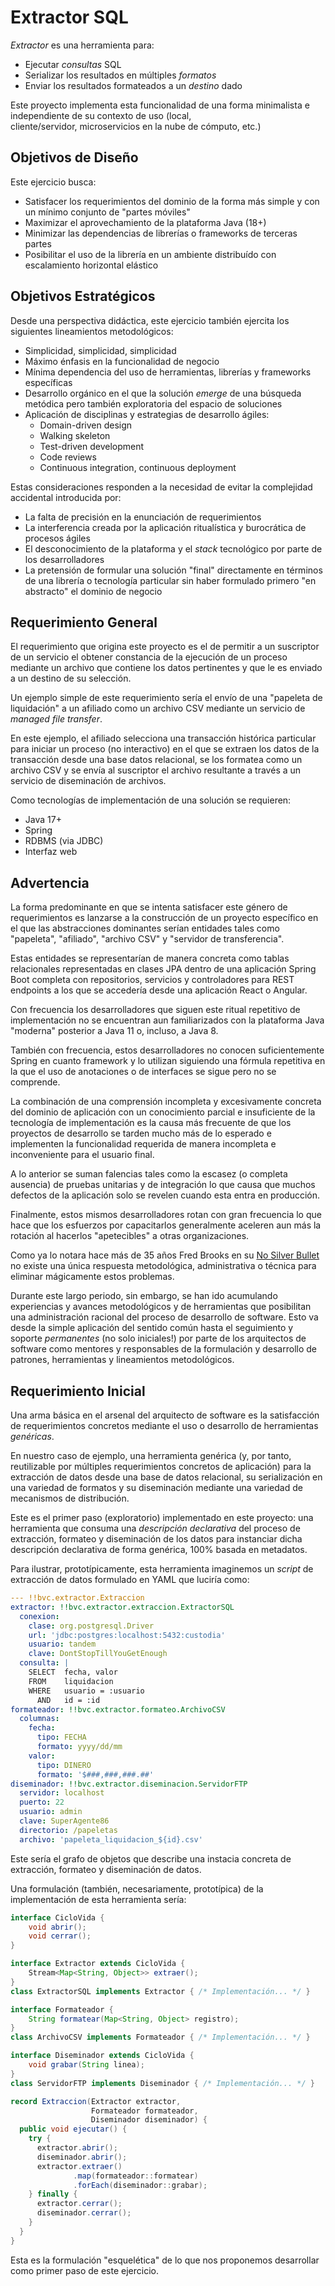 # Extractor SQL

_Extractor_ es una herramienta para:

- Ejecutar _consultas_ SQL
- Serializar los resultados en múltiples _formatos_
- Enviar los resultados formateados a un _destino_ dado

Este proyecto implementa esta funcionalidad de una forma minimalista e independiente de su contexto de uso (local,  
cliente/servidor, microservicios en la nube de cómputo, etc.)

## Objetivos de Diseño

Este ejercicio busca:

- Satisfacer los requerimientos del dominio de la forma más simple y con un mínimo conjunto de "partes móviles"
- Maximizar el aprovechamiento de la plataforma Java (18+)
- Minimizar las dependencias de librerías o frameworks de terceras partes
- Posibilitar el uso de la librería en un ambiente distribuído con escalamiento horizontal elástico

## Objetivos Estratégicos

Desde una perspectiva didáctica, este ejercicio también ejercita los siguientes lineamientos metodológicos:

- Simplicidad, simplicidad, simplicidad
- Máximo énfasis en la funcionalidad de negocio
- Mínima dependencia del uso de herramientas, librerías y frameworks específicas
- Desarrollo orgánico en el que la solución _emerge_ de una búsqueda metódica pero también exploratoria del espacio de 
  soluciones
- Aplicación de disciplinas y estrategias de desarrollo ágiles:
  - Domain-driven design
  - Walking skeleton
  - Test-driven development
  - Code reviews
  - Continuous integration, continuous deployment 

Estas consideraciones responden a la necesidad de evitar la complejidad accidental introducida por:

- La falta de precisión en la enunciación de requerimientos
- La interferencia creada por la aplicación ritualística y burocrática de procesos ágiles
- El desconocimiento de la plataforma y el _stack_ tecnológico por parte de los desarrolladores
- La pretensión de formular una solución "final" directamente en términos de una librería o tecnología particular sin 
  haber formulado primero "en abstracto" el dominio de negocio

## Requerimiento General

El requerimiento que origina este proyecto es el de permitir a un suscriptor de un servicio el obtener constancia de la 
ejecución de un proceso mediante un archivo que contiene los datos pertinentes y que le es enviado a un destino de 
su selección. 

Un ejemplo simple de este requerimiento sería el envío de una "papeleta de liquidación" a un afiliado como un archivo 
CSV mediante un servicio de _managed file transfer_.

En este ejemplo, el afiliado selecciona una transacción histórica particular para iniciar un proceso (no interactivo)
en el que se extraen los datos de la transacción desde una base datos relacional, se los formatea como un archivo CSV 
y se envía al suscriptor el archivo resultante a través a un servicio de diseminación de archivos.

Como tecnologías de implementación de una solución se requieren:

- Java 17+
- Spring
- RDBMS (via JDBC)
- Interfaz web

## Advertencia

La forma predominante en que se intenta satisfacer este género de requerimientos es lanzarse a la construcción de un 
proyecto específico en el que las abstracciones dominantes serían entidades tales como "papeleta", "afiliado", 
"archivo CSV" y "servidor de transferencia". 

Estas entidades se representarían de manera concreta como tablas relacionales representadas en  clases JPA dentro de 
una aplicación Spring Boot completa con repositorios, servicios y controladores para REST endpoints a los que se 
accedería desde una aplicación React o Angular.

Con frecuencia los desarrolladores que siguen este ritual repetitivo de implementación no se encuentran aun 
familiarizados con la plataforma Java "moderna" posterior a Java 11 o, incluso, a Java 8.

También con frecuencia, estos desarrolladores no conocen suficientemente Spring en cuanto framework y lo utilizan 
siguiendo una fórmula repetitiva en la que el uso de anotaciones o de interfaces se sigue pero no se comprende.

La combinación de una comprensión incompleta y excesivamente concreta del dominio de aplicación con un conocimiento 
parcial e insuficiente de la tecnología de implementación es la causa más frecuente de que los proyectos de desarrollo 
se tarden mucho más de lo esperado e implementen la funcionalidad requerida de manera incompleta e inconveniente 
para el usuario final.

A lo anterior se suman falencias tales como la escasez (o completa ausencia) de pruebas unitarias y de integración 
lo que causa que muchos defectos de la aplicación solo se revelen cuando esta entra en producción.

Finalmente, estos mismos desarrolladores rotan con gran frecuencia lo que hace que los esfuerzos por capacitarlos 
generalmente aceleren aun más la rotación al hacerlos "apetecibles" a otras organizaciones.

Como ya lo notara hace más de 35 años Fred Brooks en su 
[No Silver Bullet](https://en.wikipedia.org/wiki/No_Silver_Bullet) 
no existe una única respuesta metodológica, administrativa o técnica para eliminar 
mágicamente estos problemas.

Durante este largo periodo, sin embargo, se han ido acumulando experiencias y avances metodológicos y de 
herramientas que posibilitan una administración racional del proceso de desarrollo de software. Esto va desde la simple 
aplicación del sentido común hasta el seguimiento y soporte _permanentes_ (no solo iniciales!) por parte de los 
arquitectos de software como mentores y responsables de la formulación y desarrollo de patrones, herramientas y 
lineamientos metodológicos.

## Requerimiento Inicial

Una arma básica en el arsenal del arquitecto de software es la satisfacción de requerimientos concretos mediante 
el uso o desarrollo de herramientas _genéricas_.

En nuestro caso de ejemplo, una herramienta genérica (y, por tanto, reutilizable por múltiples requerimientos 
concretos de aplicación) para la extracción de datos desde una base de datos relacional, su serialización en una 
variedad de formatos y su diseminación mediante una variedad de mecanismos de distribución.

Este es el primer paso (exploratorio) implementado en este proyecto: una herramienta que consuma una _descripción 
declarativa_ del proceso de extracción, formateo y diseminación de los datos para instanciar dicha descripción 
declarativa de forma genérica, 100% basada en metadatos.

Para ilustrar, prototípicamente, esta herramienta imaginemos un _script_ de extracción de datos formulado en YAML 
que luciría como:

```yaml
--- !!bvc.extractor.Extraccion
extractor: !!bvc.extractor.extraccion.ExtractorSQL
  conexion:
    clase: org.postgresql.Driver
    url: 'jdbc:postgres:localhost:5432:custodia'
    usuario: tandem
    clave: DontStopTillYouGetEnough
  consulta: |
    SELECT  fecha, valor
    FROM    liquidacion
    WHERE   usuario = :usuario
      AND   id = :id
formateador: !!bvc.extractor.formateo.ArchivoCSV
  columnas:
    fecha:
      tipo: FECHA
      formato: yyyy/dd/mm
    valor:
      tipo: DINERO
      formato: '$###,###,###.##'
diseminador: !!bvc.extractor.diseminacion.ServidorFTP
  servidor: localhost
  puerto: 22
  usuario: admin
  clave: SuperAgente86
  directorio: /papeletas
  archivo: 'papeleta_liquidacion_${id}.csv'
```

Este sería el grafo de objetos que describe una instacia concreta de extracción, formateo y diseminación de datos.

Una formulación (también, necesariamente, prototípica) de la implementación de esta herramienta sería:

```java
interface CicloVida {
    void abrir();
    void cerrar();
}

interface Extractor extends CicloVida {
    Stream<Map<String, Object>> extraer();
}
class ExtractorSQL implements Extractor { /* Implementación... */ }

interface Formateador {
    String formatear(Map<String, Object> registro);
}
class ArchivoCSV implements Formateador { /* Implementación... */ }

interface Diseminador extends CicloVida {
    void grabar(String linea);
}
class ServidorFTP implements Diseminador { /* Implementación... */ }

record Extraccion(Extractor extractor, 
                  Formateador formateador, 
                  Diseminador diseminador) {
  public void ejecutar() {
    try {
      extractor.abrir();
      diseminador.abrir();
      extractor.extraer()
              .map(formateador::formatear)
              .forEach(diseminador::grabar);
    } finally {
      extractor.cerrar();
      diseminador.cerrar();
    }
  }
}
```

Esta es la formulación "esquelética" de lo que nos proponemos desarrollar como primer paso de este ejercicio.




